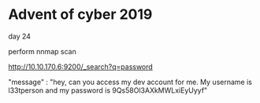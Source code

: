 # Advent of cyber 2019

day 24

perform nnmap scan

http://10.10.170.6:9200/_search?q=password

"message" : "hey, can you access my dev account for me. My username is l33tperson and my password is 9Qs58Ol3AXkMWLxiEyUyyf"

